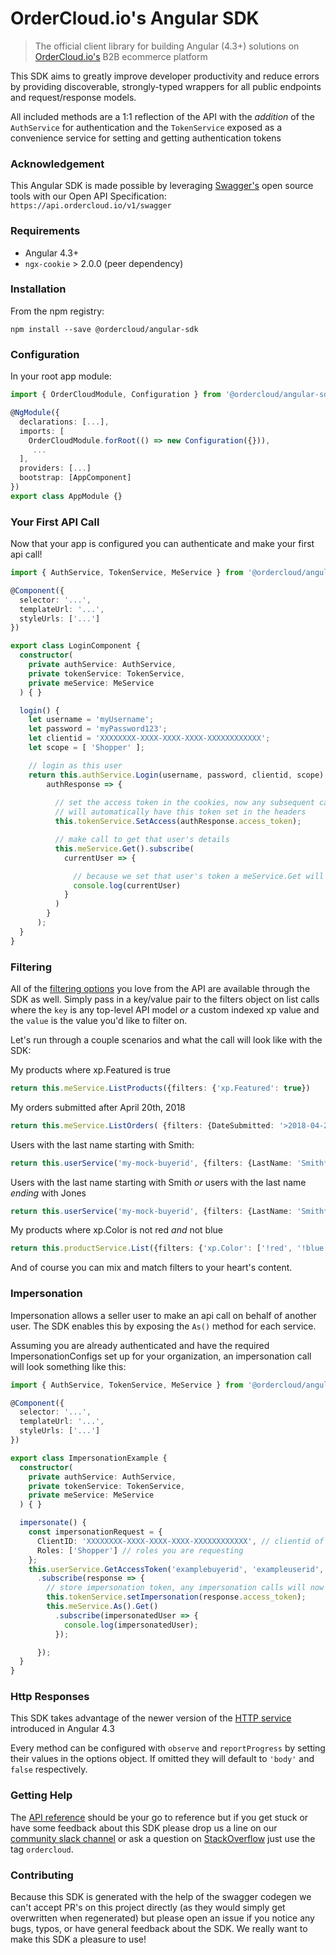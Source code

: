 # OrderCloud.io's Angular SDK

> The official client library for building Angular (4.3+) solutions on [OrderCloud.io's](https://developer.ordercloud.io/documentation) B2B ecommerce platform

This SDK aims to greatly improve developer productivity and reduce errors by providing discoverable, strongly-typed wrappers for all public endpoints and request/response models.

All included methods are a 1:1 reflection of the API with the *addition* of the `AuthService` for authentication and the `TokenService` exposed as a convenience service for setting and getting authentication tokens

### Acknowledgement

This Angular SDK is made possible by leveraging [Swagger's](https://swagger.io/) open source tools with our Open API Specification: `https://api.ordercloud.io/v1/swagger`

### Requirements
* Angular 4.3+
* `ngx-cookie` > 2.0.0 (peer dependency)

### Installation

From the npm registry:

```
npm install --save @ordercloud/angular-sdk
```

### Configuration

In your root app module:

```typescript
import { OrderCloudModule, Configuration } from '@ordercloud/angular-sdk';

@NgModule({
  declarations: [...],
  imports: [
    OrderCloudModule.forRoot(() => new Configuration({})),
     ...
  ],
  providers: [...]
  bootstrap: [AppComponent]
})
export class AppModule {}
```

### Your First API Call

Now that your app is configured you can authenticate and make your
first api call!

```typescript
import { AuthService, TokenService, MeService } from '@ordercloud/angular-sdk';

@Component({
  selector: '...',
  templateUrl: '...',
  styleUrls: ['...']
})

export class LoginComponent {
  constructor(
    private authService: AuthService,
    private tokenService: TokenService,
    private meService: MeService
  ) { }

  login() {
    let username = 'myUsername';
    let password = 'myPassword123';
    let clientid = 'XXXXXXXX-XXXX-XXXX-XXXX-XXXXXXXXXXXX';
    let scope = [ 'Shopper' ];

    // login as this user
    return this.authService.Login(username, password, clientid, scope).subscribe(
        authResponse => {
          
          // set the access token in the cookies, now any subsequent calls to the api
          // will automatically have this token set in the headers
          this.tokenService.SetAccess(authResponse.access_token);

          // make call to get that user's details
          this.meService.Get().subscribe(
            currentUser => {

              // because we set that user's token a meService.Get will return details for that user
              console.log(currentUser)
            }
          )
        }
      );
  }
}
```
### Filtering

All of the [filtering options](https://developer.ordercloud.io/documentation/platform-guides/basic-api-features/filtering)  you love from the API are available through the SDK as well. Simply pass in a key/value pair to the filters object on list calls where the `key` is any top-level API model *or* a custom indexed xp value and the `value` is the value you'd like to filter on.

Let's run through a couple scenarios and what the call will look like with the SDK:

My products where xp.Featured is true
``` typescript
return this.meService.ListProducts({filters: {'xp.Featured': true})
```

My orders submitted after April 20th, 2018
```typescript
return this.meService.ListOrders( {filters: {DateSubmitted: '>2018-04-20'}})
```

Users with the last name starting with Smith:
``` typescript
return this.userService('my-mock-buyerid', {filters: {LastName: 'Smith*'})
```

Users with the last name starting with Smith *or* users with the last name *ending* with Jones 
```typescript
return this.userService('my-mock-buyerid', {filters: {LastName: 'Smith*|*Jones'}})
```

My products where xp.Color is not red *and* not blue
```typescript
return this.productService.List({filters: {'xp.Color': ['!red', '!blue']}});
```

And of course you can mix and match filters to your heart's content.

### Impersonation

Impersonation allows a seller user to make an api call on behalf of another user. The SDK enables this by exposing the `As()` method for each service. 

Assuming you are already authenticated and have the required ImpersonationConfigs set up for your organization, an impersonation call will look something like this:

```typescript
import { AuthService, TokenService, MeService } from '@ordercloud/angular-sdk';

@Component({
  selector: '...',
  templateUrl: '...',
  styleUrls: ['...']
})

export class ImpersonationExample {
  constructor(
    private authService: AuthService,
    private tokenService: TokenService,
    private meService: MeService
  ) { }

  impersonate() {
    const impersonationRequest = {
      ClientID: 'XXXXXXXX-XXXX-XXXX-XXXX-XXXXXXXXXXXX', // clientid of the user to impersonate
      Roles: ['Shopper'] // roles you are requesting
    };
    this.userService.GetAccessToken('examplebuyerid', 'exampleuserid', impersonationRequest)
      .subscribe(response => {
        // store impersonation token, any impersonation calls will now use this token
        this.tokenService.setImpersonation(response.access_token);
        this.meService.As().Get()
          .subscribe(impersonatedUser => {
            console.log(impersonatedUser);
          });

      });
  }
}
```

### Http Responses
This SDK takes advantage of the newer version of the [HTTP service](https://blog.angularindepth.com/the-new-angular-httpclient-api-9e5c85fe3361) introduced in Angular 4.3

Every method can be configured with `observe` and `reportProgress` by setting their values in the options object. If omitted they will default to `'body'` and `false` respectively.

### Getting Help

The [API reference](https://developer.ordercloud.io/documentation/api-reference) should be your go to reference but if you get stuck or have some feedback about this SDK please drop us a line on our [community slack channel](https://developer.ordercloud.io/community) or ask a question on [StackOverflow](https://stackoverflow.com/questions/tagged/ordercloud) just use the tag `ordercloud`.


### Contributing

Because this SDK is generated with the help of the swagger codegen we can't accept PR's on this project directly (as they would simply get overwritten when regenerated) but please open an issue if you notice any bugs, typos, or have general feedback about the SDK. We really want to make this SDK a pleasure to use!